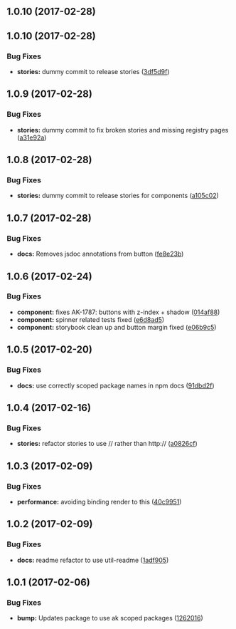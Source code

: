 <a name="1.0.10"></a>
## 1.0.10 (2017-02-28)



<a name="1.0.10"></a>
## 1.0.10 (2017-02-28)


### Bug Fixes

* **stories:** dummy commit to release stories ([3df5d9f](https://bitbucket.org/atlassian/atlaskit/commits/3df5d9f))



<a name="1.0.9"></a>
## 1.0.9 (2017-02-28)


### Bug Fixes

* **stories:** dummy commit to fix broken stories and missing registry pages ([a31e92a](https://bitbucket.org/atlassian/atlaskit/commits/a31e92a))



<a name="1.0.8"></a>
## 1.0.8 (2017-02-28)


### Bug Fixes

* **stories:** dummy commit to release stories for components ([a105c02](https://bitbucket.org/atlassian/atlaskit/commits/a105c02))



<a name="1.0.7"></a>
## 1.0.7 (2017-02-28)


### Bug Fixes

* **docs:** Removes jsdoc annotations from button ([fe8e23b](https://bitbucket.org/atlassian/atlaskit/commits/fe8e23b))



<a name="1.0.6"></a>
## 1.0.6 (2017-02-24)


### Bug Fixes

* **component:** fixes AK-1787: buttons with z-index + shadow ([014af88](https://bitbucket.org/atlassian/atlaskit/commits/014af88))
* **component:** spinner related tests fixed ([e6d8ad5](https://bitbucket.org/atlassian/atlaskit/commits/e6d8ad5))
* **component:** storybook clean up and button margin fixed ([e06b9c5](https://bitbucket.org/atlassian/atlaskit/commits/e06b9c5))



<a name="1.0.5"></a>
## 1.0.5 (2017-02-20)


### Bug Fixes

* **docs:** use correctly scoped package names in npm docs ([91dbd2f](https://bitbucket.org/atlassian/atlaskit/commits/91dbd2f))



<a name="1.0.4"></a>
## 1.0.4 (2017-02-16)


### Bug Fixes

* **stories:** refactor stories to use // rather than http:// ([a0826cf](https://bitbucket.org/atlassian/atlaskit/commits/a0826cf))



<a name="1.0.3"></a>
## 1.0.3 (2017-02-09)


### Bug Fixes

* **performance:** avoiding binding render to this ([40c9951](https://bitbucket.org/atlassian/atlaskit/commits/40c9951))



<a name="1.0.2"></a>
## 1.0.2 (2017-02-09)


### Bug Fixes

* **docs:** readme refactor to use util-readme ([1adf905](https://bitbucket.org/atlassian/atlaskit/commits/1adf905))



<a name="1.0.1"></a>
## 1.0.1 (2017-02-06)


### Bug Fixes

* **bump:** Updates package to use ak scoped packages ([1262016](https://bitbucket.org/atlassian/atlaskit/commits/1262016))



